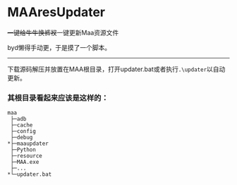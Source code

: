# MAAresUpdater
<s>一键给牛牛换裤衩</s>一键更新Maa资源文件

byd懒得手动更，于是摸了一个脚本。

---
下载源码解压并放置在MAA根目录，打开updater.bat或者执行`.\updater`以自动更新。

### 其根目录看起来应该是这样的：

    maa
     ├─adb
     ├─cache
     ├─config
     ├─debug
    *├─maaupdater
     ├─Python
     ├─resource
     ├─MAA.exe
     ├─...
    *└─updater.bat

